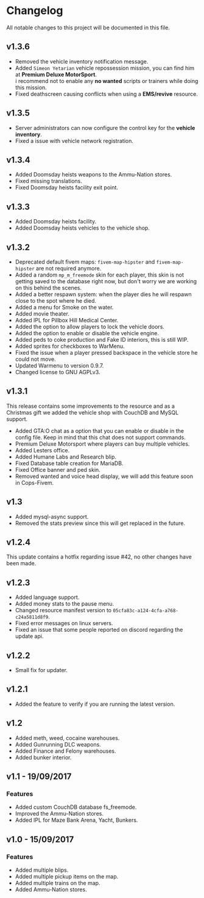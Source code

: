 # Changelog    
All notable changes to this project will be documented in this file.

## v1.3.6
- Removed the vehicle inventory notification message.
- Added ``Simeon Yetarian`` vehicle repossession mission, you can find him at **Premium Deluxe MotorSport**.    
i recommend not to enable any **no wanted** scripts or trainers while doing this mission.
- Fixed deathscreen causing conflicts when using a **EMS/revive** resource.

## v1.3.5
- Server administrators can now configure the control key for the **vehicle inventory**.
- Fixed a issue with vehicle network registration.

## v1.3.4
- Added Doomsday heists weapons to the Ammu-Nation stores.
- Fixed missing translations. 
- Fixed Doomsday heists facility exit point.

## v1.3.3
- Added Doomsday heists facility.
- Added Doomsday heists vehicles to the vehicle shop.

## v1.3.2

- Deprecated default fivem maps: `fivem-map-hipster` and `fivem-map-hipster` are not required anymore.
- Added a random `mp_m_freemode` skin for each player, this skin is not getting saved to the database right now, but don't worry we are working on this behind the scenes.
- Added a better respawn system: when the player dies he will respawn close to the spot where he died.
- Added a menu for Smoke on the water.
- Added movie theater.
- Added IPL for Pillbox Hill Medical Center.
- Added the option to allow players to lock the vehicle doors.
- Added the option to enable or disable the vehicle engine.
- Added peds to coke production and Fake ID interiors, this is still WIP.
- Added sprites for checkboxes to WarMenu.
- Fixed the issue when a player pressed backspace in the vehicle store he could not move.
- Updated Warmenu to version 0.9.7.
- Changed license to GNU AGPLv3.

## v1.3.1
This release contains some improvements to the resource and as a Christmas gift we added the vehicle shop with CouchDB and MySQL support.    

- Added GTA:O chat as a option that you can enable or disable in the config file. Keep in mind that this chat does not support commands.
- Premium Deluxe Motorsport where players can buy multiple vehicles.
- Added Lesters office.
- Added Humane Labs and Research blip.
- Fixed Database table creation for MariaDB.
- Fixed Office banner and ped skin.
- Removed wanted and voice head display, we will add this feature soon in Cops-Fivem.

## v1.3
- Added mysql-async support.
- Removed the stats preview since this will get replaced in the future.

## v1.2.4 
This update contains a hotfix regarding issue #42, no other changes have been made.

## v1.2.3
- Added language support.
- Added money stats to the pause menu.
- Changed resource manifest version to `05cfa83c-a124-4cfa-a768-c24a5811d8f9`.
- Fixed error messages on linux servers.
- Fixed an issue that some people reported on discord regarding the update api.

## v1.2.2
- Small fix for updater.

## v1.2.1
- Added the feature to verify if you are running the latest version.

## v1.2 
- Added meth, weed, cocaine warehouses.
- Added Gunrunning DLC weapons.
- Added Finance and Felony warehouses.
- Added bunker interior.

## v1.1 - 19/09/2017

### Features
- Added custom CouchDB database fs_freemode.
- Improved the Ammu-Nation stores.
- Added IPL for Maze Bank Arena, Yacht, Bunkers.

## v1.0 - 15/09/2017

### Features
- Added multiple blips.
- Added multiple pickup items on the map.
- Added multiple trains on the map.
- Added Ammu-Nation stores.
